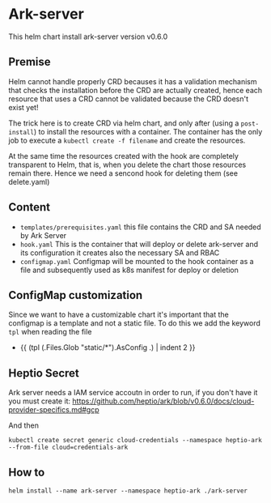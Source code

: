 # Ark-server

This helm chart install ark-server version v0.6.0

## Premise
Helm cannot handle properly CRD becauses it has a validation mechanism that checks the installation before the CRD are actually created,
hence each resource that uses a CRD cannot be validated because the CRD doesn't exist yet!

The trick here is to create CRD via helm chart, and only after (using a `post-install`) to install the resources with a container.
The container has the only job to execute a `kubectl create -f filename` and create the resources.

At the same time the resources created with the hook are completely transparent to Helm, that is, when you delete the
chart those resources remain there. Hence we need a sencond hook for deleting them (see delete.yaml)

## Content
- `templates/prerequisites.yaml` this file contains the CRD and SA needed by Ark Server
- `hook.yaml` This is the container that will deploy or delete ark-server and its configuration
   it creates also the necessary SA and RBAC
- `configmap.yaml` Configmap will be mounted to the hook container as a file and subsequently used as k8s manifest for deploy or deletion

## ConfigMap customization
Since we want to have a customizable chart it's important that the configmap is a template and not a static file.
To do this we add the keyword `tpl` when reading the file
- {{ (tpl (.Files.Glob "static/*").AsConfig .) | indent 2 }}

## Heptio Secret
Ark server needs a IAM service accoutn in order to run, if you don't have it you must create it: 
https://github.com/heptio/ark/blob/v0.6.0/docs/cloud-provider-specifics.md#gcp


And then
```
kubectl create secret generic cloud-credentials --namespace heptio-ark --from-file cloud=credentials-ark
```

## How to
```
helm install --name ark-server --namespace heptio-ark ./ark-server
```
